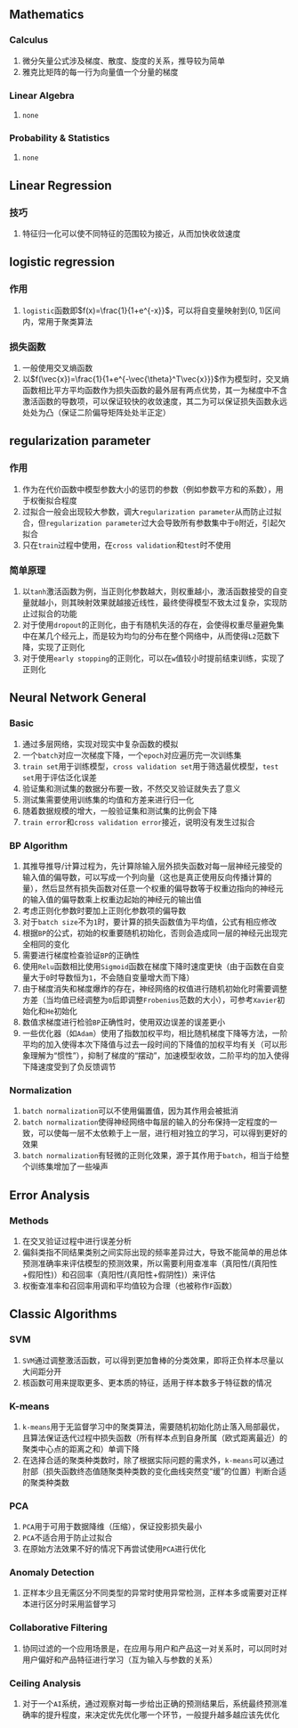 Mathematics
-----------

### Calculus

1.  微分矢量公式涉及梯度、散度、旋度的关系，推导较为简单
2.  雅克比矩阵的每一行为向量值一个分量的梯度

### Linear Algebra

1.  `none`

### Probability & Statistics

1.  `none`

Linear Regression
-----------------

### 技巧

1.  特征归一化可以使不同特征的范围较为接近，从而加快收敛速度

logistic regression
-------------------

### 作用

1.  `logistic`函数即$f(x)=\frac{1}{1+e^{-x}}$，可以将自变量映射到$(0,1)$区间内，常用于聚类算法

### 损失函数

1.  一般使用交叉熵函数
2.  以$f(\vec{x})=\frac{1}{1+e^{-\vec{\theta}^T\vec{x}}}$作为模型时，交叉熵函数相比平方平均函数作为损失函数的最外层有两点优势，其一为梯度中不含激活函数的导数项，可以保证较快的收敛速度，其二为可以保证损失函数永远处处为凸（保证二阶偏导矩阵处处半正定）

regularization parameter
------------------------

### 作用

1.  作为在代价函数中模型参数大小的惩罚的参数（例如参数平方和的系数），用于权衡拟合程度
2.  过拟合一般会出现较大参数，调大`regularization parameter`从而防止过拟合，但`regularization parameter`过大会导致所有参数集中于`0`附近，引起欠拟合
3.  只在`train`过程中使用，在`cross validation`和`test`时不使用

### 简单原理

1. 以`tanh`激活函数为例，当正则化参数越大，则权重越小，激活函数接受的自变量就越小，则其映射效果就越接近线性，最终使得模型不致太过复杂，实现防止过拟合的功能
2. 对于使用`dropout`的正则化，由于有随机失活的存在，会使得权重尽量避免集中在某几个经元上，而是较为均匀的分布在整个网络中，从而使得`L2`范数下降，实现了正则化
3. 对于使用`early stopping`的正则化，可以在`w`值较小时提前结束训练，实现了正则化

Neural Network General
----------------------

### Basic

1.  通过多层网络，实现对现实中复杂函数的模拟
2.  一个`batch`对应一次梯度下降，一个`epoch`对应遍历完一次训练集
3.  `train set`用于训练模型，`cross validation set`用于筛选最优模型，`test set`用于评估泛化误差
4.  验证集和测试集的数据分布要一致，不然交叉验证就失去了意义
5.  测试集需要使用训练集的均值和方差来进行归一化
6.  随着数据规模的增大，一般验证集和测试集的比例会下降
7.  `train error`和`cross validation error`接近，说明没有发生过拟合  

### BP Algorithm

1.  其推导推导/计算过程为，先计算除输入层外损失函数对每一层神经元接受的输入值的偏导数，可以写成一个列向量（这也是真正使用反向传播计算的量），然后显然有损失函数对任意一个权重的偏导数等于权重边指向的神经元的输入值的偏导数乘上权重边起始的神经元的输出值
2.  考虑正则化参数时要加上正则化参数项的偏导数
3.  对于`batch size`不为`1`时，要计算的损失函数值为平均值，公式有相应修改
4.  根据`BP`的公式，初始的权重要随机初始化，否则会造成同一层的神经元出现完全相同的变化
5.  需要进行梯度检查验证`BP`的正确性
6.  使用`Relu`函数相比使用`Sigmoid`函数在梯度下降时速度更快（由于函数在自变量大于`0`时导数恒为`1`，不会随自变量增大而下降）
7.  由于梯度消失和梯度爆炸的存在，神经网络的权值进行随机初始化时需要调整方差（当均值已经调整为`0`后即调整`Frobenius`范数的大小），可参考`Xavier`初始化和`He`初始化
8.  数值求梯度进行检验`BP`正确性时，使用双边误差的误差更小
9.  一些优化器（如`Adam`）使用了指数加权平均，相比随机梯度下降等方法，一阶平均的加入使得本次下降值与过去一段时间的下降值的加权平均有关（可以形象理解为“惯性”），抑制了梯度的“摆动”，加速模型收敛，二阶平均的加入使得下降速度受到了负反馈调节

### Normalization

1. `batch normalization`可以不使用偏置值，因为其作用会被抵消
2. `batch normalization`使得神经网络中每层的输入的分布保持一定程度的一致，可以使每一层不太依赖于上一层，进行相对独立的学习，可以得到更好的效果
3. `batch normalization`有轻微的正则化效果，源于其作用于`batch`，相当于给整个训练集增加了一些噪声

Error Analysis
----------------------

### Methods

1. 在交叉验证过程中进行误差分析
2. 偏斜类指不同结果类别之间实际出现的频率差异过大，导致不能简单的用总体预测准确率来评估模型的预测效果，所以需要利用查准率（真阳性/(真阳性+假阳性)）和召回率（真阳性/(真阳性+假阴性)）来评估
3. 权衡查准率和召回率用调和平均值较为合理（也被称作`F`函数）

Classic Algorithms
----------------------

### SVM

1. `SVM`通过调整激活函数，可以得到更加鲁棒的分类效果，即将正负样本尽量以大间距分开
2. 核函数可用来提取更多、更本质的特征，适用于样本数多于特征数的情况

### K-means

1. `k-means`用于无监督学习中的聚类算法，需要随机初始化防止落入局部最优，且算法保证迭代过程中损失函数（所有样本点到自身所属（欧式距离最近）的聚类中心点的距离之和）单调下降
2. 在选择合适的聚类种类数时，除了根据实际问题的需求外，`k-means`可以通过肘部（损失函数终态值随聚类种类数的变化曲线突然变“缓”的位置）判断合适的聚类种类数

### PCA

1. `PCA`用于可用于数据降维（压缩），保证投影损失最小
2. `PCA`不适合用于防止过拟合
3. 在原始方法效果不好的情况下再尝试使用`PCA`进行优化

### Anomaly Detection

1. 正样本少且无需区分不同类型的异常时使用异常检测，正样本多或需要对正样本进行区分时采用监督学习

### Collaborative Filtering

1. 协同过滤的一个应用场景是，在应用与用户和产品这一对关系时，可以同时对用户偏好和产品特征进行学习（互为输入与参数的关系）

### Ceiling Analysis

1. 对于一个`AI`系统，通过观察对每一步给出正确的预测结果后，系统最终预测准确率的提升程度，来决定优先优化哪一个环节，一般提升越多越应该先优化